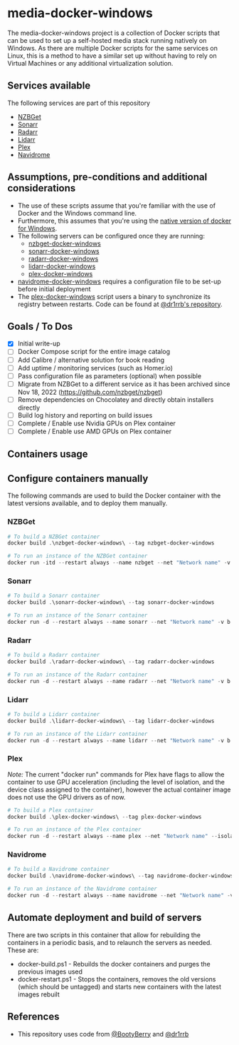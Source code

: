 # media-docker-windows
The media-docker-windows project is a collection of Docker scripts that can be used to set up a self-hosted media stack running natively on Windows. As there are multiple Docker scripts for the same services on Linux, this is a method to have a similar set up 
without having to rely on Virtual Machines or any additional virtualization solution.

## Services available
The following services are part of this repository
 * [NZBGet](https://nzbget.net/)
 * [Sonarr](https://sonarr.tv/)
 * [Radarr](https://radarr.video/)
 * [Lidarr](https://lidarr.audio/)
 * [Plex](https://www.plex.tv/)
 * [Navidrome](https://www.navidrome.org/)

## Assumptions, pre-conditions and additional considerations
 * The use of these scripts assume that you're familiar with the use of Docker and the Windows command line.
 * Furthermore, this assumes that you're using the [native version of docker for Windows](https://learn.microsoft.com/en-us/virtualization/windowscontainers/quick-start/set-up-environment?tabs=dockerce).
 * The following servers can be configured once they are running:
   * [nzbget-docker-windows](./nzbget-docker-windows/)
   * [sonarr-docker-windows](./sonarr-docker-windows/)
   * [radarr-docker-windows](./radarr-docker-windows/)
   * [lidarr-docker-windows](./lidarr-docker-windows/)
   * [plex-docker-windows](./plex-docker-windows/)
 * [navidrome-docker-windows](./navidrome-docker-windows) requires a configuration file to be set-up before initial deployment
 * The [plex-docker-windows](./plex-docker-windows/) script users a binary to synchronize its registry between restarts. Code can be found at [@dr1rrb's repository](https://github.com/dr1rrb/docker-registry-sync).

## Goals / To Dos
 - [x] Initial write-up
 - [ ] Docker Compose script for the entire image catalog
 - [ ] Add Calibre / alternative solution for book reading
 - [ ] Add uptime / monitoring services (such as Homer.io)
 - [ ] Pass configuration file as parameters (optional) when possible
 - [ ] Migrate from NZBGet to a different service as it has been archived since Nov 18, 2022 (https://github.com/nzbget/nzbget)
 - [ ] Remove dependencies on Chocolatey and directly obtain installers directly
 - [ ] Build log history and reporting on build issues
 - [ ] Complete / Enable use Nvidia GPUs on Plex container
 - [ ] Complete / Enable use AMD GPUs on Plex container

## Containers usage

## Configure containers manually
The following commands are used to build the Docker container with the latest versions available, and to deploy them manually.

 ### NZBGet
 ```powershell
 # To build a NZBGet container
 docker build .\nzbget-docker-windows\ --tag nzbget-docker-windows
 
 # To run an instance of the NZBGet container
 docker run -itd --restart always --name nzbget --net "Network name" -v b:/Configs/nzbget:c:/ProgramData/nzbget -v b:/Media:c:/usenet -p 6789:6789/tcp -h nzbget nzbget-docker-windows
 ```

 ### Sonarr
 ```powershell
 # To build a Sonarr container
 docker build .\sonarr-docker-windows\ --tag sonarr-docker-windows

 # To run an instance of the Sonarr container
 docker run -d --restart always --name sonarr --net "Network name" -v b:/Configs/sonarr:c:/config -v b:/Media:c:/usenet -p 8989:8989/tcp -h sonarr sonarr-docker-windows
 ```
 ### Radarr
 ```powershell
 # To build a Radarr container
 docker build .\radarr-docker-windows\ --tag radarr-docker-windows

 # To run an instance of the Radarr container
 docker run -d --restart always --name radarr --net "Network name" -v b:/Configs/radarr:c:/config -v b:/Media:c:/usenet -p 7878:7878/tcp -h radarr radarr-docker-windows
 ```
 
 ### Lidarr
 ```powershell
 # To build a Lidarr container
 docker build .\lidarr-docker-windows\ --tag lidarr-docker-windows

# To run an instance of the Lidarr container
 docker run -d --restart always --name lidarr --net "Network name" -v b:/Configs/lidarr:c:/config -v b:/Media:c:/usenet -p 8686:8686/tcp -h lidarr lidarr-docker-windows
 ```
 ### Plex
 *Note:* The current "docker run" commands for Plex have flags to allow the container to use GPU acceleration (including the level of isolation, and the device class assigned to the container), however the actual container image does not use the GPU drivers as of now.
 ```powershell
 # To build a Plex container
 docker build .\plex-docker-windows\ --tag plex-docker-windows

# To run an instance of the Plex container
 docker run -d --restart always --name plex --net "Network name" --isolation process --device class/5B45201D-F2F2-4F3B-85BB-30FF1F953599 -v b:/Configs/plex:"c:/Plex" -v b:/Media:c:/usenet -p 32469:32469/tcp -p 1900:1900/udp -p 32400:32400/tcp -h plex plex-docker-windows
 ```
 ### Navidrome
 ```powershell
 # To build a Navidrome container
 docker build .\navidrome-docker-windows\ --tag navidrome-docker-windows

 # To run an instance of the Navidrome container
 docker run -d --restart always --name navidrome --net "Network name" -v b:/Configs/navidrome:c:/config -v b:/Media:c:/usenet -p 4533:4533/tcp -h navidrome navidrome-docker-windows
 ```


## Automate deployment and build of servers
There are two scripts in this container that allow for rebuilding the containers in a periodic basis, and to relaunch the servers as needed. These are:
* docker-build.ps1 - Rebuilds the docker containers and purges the previous images used
* docker-restart.ps1 - Stops the containers, removes the old versions (which should be untagged) and starts new containers with the latest images rebuilt

## References
 * This repository uses code from [@BootyBerry](https://github.com/bootyberry/win-containers/) and [@dr1rrb](https://github.com/dr1rrb/docker-plex-win)

